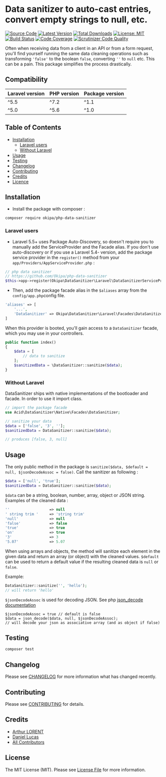 # Data sanitizer to auto-cast entries, convert empty strings to null, etc.

[![Source Code](https://img.shields.io/badge/source-okipa/php--data--sanitizer-blue.svg)](https://github.com/Okipa/php-data-sanitizer)
[![Latest Version](https://img.shields.io/github/release/okipa/php-data-sanitizer.svg?style=flat-square)](https://github.com/Okipa/php-data-sanitizer/releases)
[![Total Downloads](https://img.shields.io/packagist/dt/okipa/php-data-sanitizer.svg?style=flat-square)](https://packagist.org/packages/okipa/php-data-sanitizer)
[![License: MIT](https://img.shields.io/badge/License-MIT-blue.svg)](https://opensource.org/licenses/MIT)
[![Build Status](https://scrutinizer-ci.com/g/Okipa/php-data-sanitizer/badges/build.png?b=master)](https://scrutinizer-ci.com/g/Okipa/php-data-sanitizer/build-status/master)
[![Code Coverage](https://scrutinizer-ci.com/g/Okipa/php-data-sanitizer/badges/coverage.png?b=master)](https://scrutinizer-ci.com/g/Okipa/php-data-sanitizer/?branch=master)
[![Scrutinizer Code Quality](https://scrutinizer-ci.com/g/Okipa/php-data-sanitizer/badges/quality-score.png?b=master)](https://scrutinizer-ci.com/g/Okipa/php-data-sanitizer/?branch=master)

Often when receiving data from a client in an API or from a form request, you'll find yourself running the same data cleaning operations such as transforming `'false'` to the boolean `false`, converting `''` to `null` etc. This can be a pain.
This package simplifies the process drastically.

## Compatibility

| Laravel version | PHP version | Package version |
|---|---|---|
| ^5.5 | ^7.2 | ^1.1 |
| ^5.0 | ^5.6 | ^1.0 |

## Table of Contents
- [Installation](#installation)
  - [Laravel users](#laravel-users)
  - [Without Laravel](#without-laravel)
- [Usage](#usage)
- [Testing](#testing)
- [Changelog](#changelog)
- [Contributing](#contributing)
- [Credits](#credits)
- [Licence](#license)

## Installation

- Install the package with composer :

```bash
composer require okipa/php-data-sanitizer
```

### Laravel users

- Laravel 5.5+ uses Package Auto-Discovery, so doesn't require you to manually add the ServiceProvider and the Facade alias.
If you don't use auto-discovery or if you use a Laravel 5.4- version, add the package service provider in the `register()` method from your `app/Providers/AppServiceProvider.php` :

```php
// php data sanitizer
// https://github.com/Okipa/php-data-sanitizer
$this->app->register(Okipa\DataSanitizer\Laravel\DataSanitizerServiceProvider::class);
```

- Then, add the package facade alias in the `$aliases` array from the `config/app.php`config file.

```php
'aliases' => [
    '...',
    'DataSanitizer' => Okipa\DataSanitizer\Laravel\Facades\DataSanitizer::class
]
```

When this provider is booted, you'll gain access to a `DataSanitizer` facade, which you may use in your controllers.

```php
public function index()
{
    $data = [
        // data to sanitize
    ];
    $sanitizedData = \DataSanitizer::sanitize($data);
}
```

### Without Laravel

DataSanitizer ships with native implementations of the bootloader and facade. In order to use it import class.

```php
// import the package facade
use Acid\DataSanitizer\Native\Facades\DataSanitizer;

// sanitize your data
$data = ['false', '3', ''];
$sanitizedData = DataSanitizer::sanitize($data);

// produces [false, 3, null]
```

## Usage

The only public method in the package is `sanitize($data, $default = null, $jsonDecodeAssoc = false)`.
Call the sanitizer as following :

```php
$data = ['null', 'true'];
$sanitizedData = DataSanitizer::sanitize($data);
```

`$data` can be a string, boolean, number, array, object or JSON string.
Examples of the cleaned data :

```php
''                  => null
' string trim '     => 'string trim'
'null'              => null
'false'             => false
'true'              => true
'on'                => true
'3'                 => 3
'5.07'              => 5.07
```

When using arrays and objects, the method will sanitize each element in the given data and return an array (or object) with the cleaned values.
`$default` can be used to return a default value if the resulting cleaned data is `null` or `false`.

Example:

```php
DataSanitizer::sanitize('', 'hello');
// will return 'hello'
```

`$jsonDecodeAssoc` is used for decoding JSON.
See php [json_decode documentation](http://php.net/manual/en/function.json-decode.php)

```
$jsonDecodeAssoc = true // default is false
$data = json_decode($data, null, $jsonDecodeAssoc);
// will decode your json as associative array (and as object if false)
```

## Testing

``` bash
composer test
```

## Changelog

Please see [CHANGELOG](CHANGELOG.md) for more information what has changed recently.

## Contributing

Please see [CONTRIBUTING](CONTRIBUTING.md) for details.

## Credits

- [Arthur LORENT](https://github.com/okipa)
- [Daniel Lucas](https://github.com/daniel-chris-lucas)
- [All Contributors](../../contributors)

## License

The MIT License (MIT). Please see [License File](LICENSE.md) for more information.


